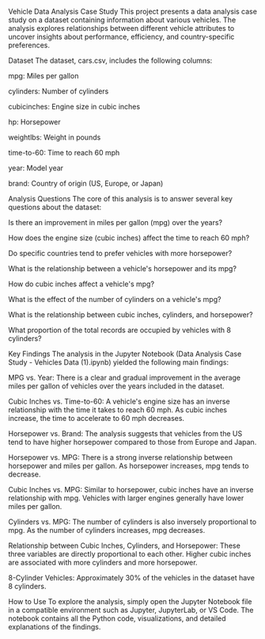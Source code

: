 Vehicle Data Analysis Case Study
This project presents a data analysis case study on a dataset containing information about various vehicles. The analysis explores relationships between different vehicle attributes to uncover insights about performance, efficiency, and country-specific preferences.

Dataset
The dataset, cars.csv, includes the following columns:

mpg: Miles per gallon

cylinders: Number of cylinders

cubicinches: Engine size in cubic inches

hp: Horsepower

weightlbs: Weight in pounds

time-to-60: Time to reach 60 mph

year: Model year

brand: Country of origin (US, Europe, or Japan)

Analysis Questions
The core of this analysis is to answer several key questions about the dataset:

Is there an improvement in miles per gallon (mpg) over the years?

How does the engine size (cubic inches) affect the time to reach 60 mph?

Do specific countries tend to prefer vehicles with more horsepower?

What is the relationship between a vehicle's horsepower and its mpg?

How do cubic inches affect a vehicle's mpg?

What is the effect of the number of cylinders on a vehicle's mpg?

What is the relationship between cubic inches, cylinders, and horsepower?

What proportion of the total records are occupied by vehicles with 8 cylinders?

Key Findings
The analysis in the Jupyter Notebook (Data Analysis Case Study - Vehicles Data (1).ipynb) yielded the following main findings:

MPG vs. Year: There is a clear and gradual improvement in the average miles per gallon of vehicles over the years included in the dataset.

Cubic Inches vs. Time-to-60: A vehicle's engine size has an inverse relationship with the time it takes to reach 60 mph. As cubic inches increase, the time to accelerate to 60 mph decreases.

Horsepower vs. Brand: The analysis suggests that vehicles from the US tend to have higher horsepower compared to those from Europe and Japan.

Horsepower vs. MPG: There is a strong inverse relationship between horsepower and miles per gallon. As horsepower increases, mpg tends to decrease.

Cubic Inches vs. MPG: Similar to horsepower, cubic inches have an inverse relationship with mpg. Vehicles with larger engines generally have lower miles per gallon.

Cylinders vs. MPG: The number of cylinders is also inversely proportional to mpg. As the number of cylinders increases, mpg decreases.

Relationship between Cubic Inches, Cylinders, and Horsepower: These three variables are directly proportional to each other. Higher cubic inches are associated with more cylinders and more horsepower.

8-Cylinder Vehicles: Approximately 30% of the vehicles in the dataset have 8 cylinders.

How to Use
To explore the analysis, simply open the Jupyter Notebook file in a compatible environment such as Jupyter, JupyterLab, or VS Code. The notebook contains all the Python code, visualizations, and detailed explanations of the findings.
